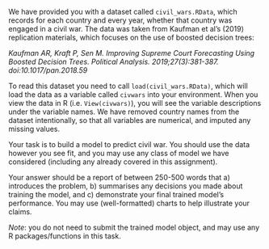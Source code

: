 We have provided you with a dataset called `civil_wars.RData`, which records for each country and every year, whether that country was engaged in a civil war. The data was taken from Kaufman et al’s (2019) replication materials, which focuses on the use of boosted decision trees:

*Kaufman AR, Kraft P, Sen M. Improving Supreme Court Forecasting Using Boosted Decision Trees. Political Analysis. 2019;27(3):381-387. doi:10.1017/pan.2018.59*

To read this dataset you need to call `load(civil_wars.RData)`, which will load the data as a variable called `civwars` into your environment. When you view the data in R (i.e. `View(civwars)`), you will see the variable descriptions under the variable names. We have removed country names from the dataset intentionally, so that all variables are numerical, and imputed any missing values.

Your task is to build a model to predict civil war. You should use the data however you see fit, and you may use any class of model we have considered (including any already covered in this assignment).

Your answer should be a report of between 250-500 words that a) introduces the problem, b) summarises any decisions you made about training the model, and c) demonstrate your final trained model’s performance. You may use (well-formatted) charts to help illustrate your claims.

*Note*: you do not need to submit the trained model object, and may use any R packages/functions in this task.

